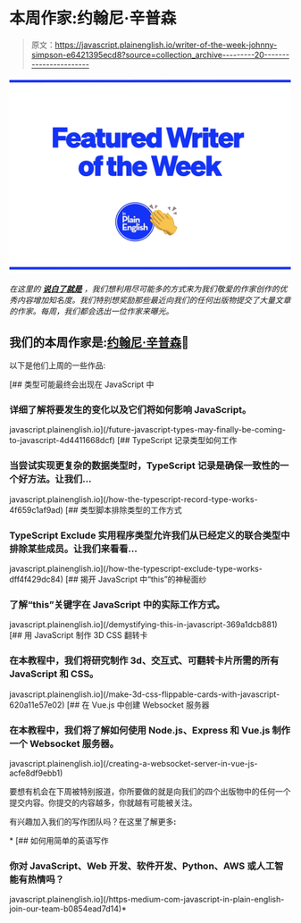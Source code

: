 # 本周作家:约翰尼·辛普森

> 原文：<https://javascript.plainenglish.io/writer-of-the-week-johnny-simpson-e6421395ecd8?source=collection_archive---------20----------------------->

![](img/424e9f774c4772306ed63071aba29679.png)

*在这里的* [***说白了就是***](https://plainenglish.io) *，我们想利用尽可能多的方式来为我们敬爱的作家创作的优秀内容增加知名度。我们特别想奖励那些最近向我们的任何出版物提交了大量文章的作家。每周，我们都会选出一位作家来曝光。*

## 我们的本周作家是:[约翰尼·辛普森](https://smpnjn.medium.com/)🎉

以下是他们上周的一些作品:

[](/future-javascript-types-may-finally-be-coming-to-javascript-4d4411668dcf) [## 类型可能最终会出现在 JavaScript 中

### 详细了解将要发生的变化以及它们将如何影响 JavaScript。

javascript.plainenglish.io](/future-javascript-types-may-finally-be-coming-to-javascript-4d4411668dcf) [](/how-the-typescript-record-type-works-4f659c1af9ad) [## TypeScript 记录类型如何工作

### 当尝试实现更复杂的数据类型时，TypeScript 记录是确保一致性的一个好方法。让我们…

javascript.plainenglish.io](/how-the-typescript-record-type-works-4f659c1af9ad) [](/how-the-typescript-exclude-type-works-dff4f429dc84) [## 类型脚本排除类型的工作方式

### TypeScript Exclude 实用程序类型允许我们从已经定义的联合类型中排除某些成员。让我们来看看…

javascript.plainenglish.io](/how-the-typescript-exclude-type-works-dff4f429dc84) [](/demystifying-this-in-javascript-369a1dcb881) [## 揭开 JavaScript 中“this”的神秘面纱

### 了解“this”关键字在 JavaScript 中的实际工作方式。

javascript.plainenglish.io](/demystifying-this-in-javascript-369a1dcb881) [](/make-3d-css-flippable-cards-with-javascript-620a11e57e02) [## 用 JavaScript 制作 3D CSS 翻转卡

### 在本教程中，我们将研究制作 3d、交互式、可翻转卡片所需的所有 JavaScript 和 CSS。

javascript.plainenglish.io](/make-3d-css-flippable-cards-with-javascript-620a11e57e02) [](/creating-a-websocket-server-in-vue-js-acfe8df9ebb1) [## 在 Vue.js 中创建 Websocket 服务器

### 在本教程中，我们将了解如何使用 Node.js、Express 和 Vue.js 制作一个 Websocket 服务器。

javascript.plainenglish.io](/creating-a-websocket-server-in-vue-js-acfe8df9ebb1) 

要想有机会在下周被特别报道，你所要做的就是向我们的四个出版物中的任何一个提交内容。你提交的内容越多，你就越有可能被关注。

有兴趣加入我们的写作团队吗？在这里了解更多[](/https-medium-com-javascript-in-plain-english-join-our-team-b0854ead7d14)**:**

*[](/https-medium-com-javascript-in-plain-english-join-our-team-b0854ead7d14) [## 如何用简单的英语写作

### 你对 JavaScript、Web 开发、软件开发、Python、AWS 或人工智能有热情吗？

javascript.plainenglish.io](/https-medium-com-javascript-in-plain-english-join-our-team-b0854ead7d14)*